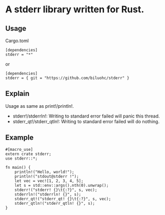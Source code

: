 # A stderr library written for Rust.

## Usage
Cargo.toml

    [dependencies] 
    stderr = "*"
or   
    
    [dependencies] 
    stderr = { git = "https://github.com/biluohc/stderr" }  

## Explain 
Usage as same as print!/println!.
* stderr!/stderrln!: Writing to standard error failed will panic this thread.
* stderr_qt!/stderr_qtln!: Writing to standard error failed will do nothing.

## Example  
    #[macro_use]
    extern crate stderr;
    use stderr::*;

    fn main() {
        println!("Hello, world!");
        println!("stdout@stderr !");
        let vec = vec![1, 2, 3, 4, 5];
        let s = std::env::args().nth(0).unwrap();
        stderr!("stderr! {}\t{:?}", s, vec);
        stderrln!("stderrln! {}", s);
        stderr_qt!("stderr_qt! {}\t{:?}", s, vec);
        stderr_qtln!("stderr_qtln! {}", s);
    }
